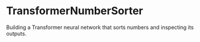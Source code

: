 # TransformerNumberSorter
Building a Transformer neural network that sorts numbers and inspecting its outputs.
